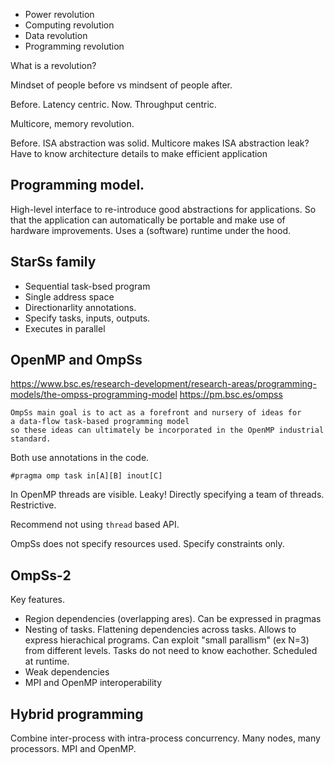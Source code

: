 

- Power revolution
- Computing revolution
- Data revolution
- Programming revolution

What is a revolution?

Mindset of people before vs mindsent of people after. 

Before. Latency centric.
Now. Throughput centric.

Multicore, memory revolution.

Before. ISA abstraction was solid.
Multicore makes ISA abstraction leak?
Have to know architecture details to make efficient application

## Programming model.
High-level interface to re-introduce good abstractions for applications.
So that the application can automatically be portable and make use of hardware improvements.
Uses a (software) runtime under the hood.

## StarSs family

- Sequential task-bsed program
- Single address space
- Directionarlity annotations.
- Specify tasks, inputs, outputs. 
- Executes in parallel

## OpenMP and OmpSs

https://www.bsc.es/research-development/research-areas/programming-models/the-ompss-programming-model
https://pm.bsc.es/ompss


    OmpSs main goal is to act as a forefront and nursery of ideas for
    a data-flow task-based programming model
    so these ideas can ultimately be incorporated in the OpenMP industrial standard.

Both use annotations in the code.

    #pragma omp task in[A][B] inout[C]


In OpenMP threads are visible. Leaky!
Directly specifying a team of threads.
Restrictive.

Recommend not using `thread` based API.

OmpSs does not specify resources used.
Specify constraints only.

## OmpSs-2

Key features.

- Region dependencies (overlapping ares).
Can be expressed in pragmas
- Nesting of tasks. Flattening dependencies across tasks.
Allows to express hierachical programs.
Can exploit "small parallism" (ex N=3) from different levels.
Tasks do not need to know eachother.
Scheduled at runtime.
- Weak dependencies
- MPI and OpenMP interoperability

## Hybrid programming
Combine inter-process with intra-process concurrency.
Many nodes, many processors.
MPI and OpenMP.

